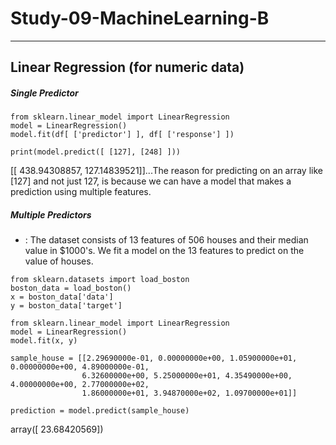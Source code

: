 # Study-09-MachineLearning-B

----------------------------------------------------------------------------------------------------------------------------------------
## Linear Regression (for numeric data)
##### Single Predictor
```
from sklearn.linear_model import LinearRegression
model = LinearRegression()
model.fit(df[ ['predictor'] ], df[ ['response'] ])

print(model.predict([ [127], [248] ]))
``` 
[[ 438.94308857, 127.14839521]]...The reason for predicting on an array like [127] and not just 127, is because we can have a model that makes a prediction using multiple features. 

##### Multiple Predictors
 - : The dataset consists of 13 features of 506 houses and their median value in $1000's. We fit a model on the 13 features to predict on the value of houses.
```
from sklearn.datasets import load_boston
boston_data = load_boston()
x = boston_data['data']
y = boston_data['target']

from sklearn.linear_model import LinearRegression
model = LinearRegression()
model.fit(x, y)

sample_house = [[2.29690000e-01, 0.00000000e+00, 1.05900000e+01, 0.00000000e+00, 4.89000000e-01,
                6.32600000e+00, 5.25000000e+01, 4.35490000e+00, 4.00000000e+00, 2.77000000e+02,
                1.86000000e+01, 3.94870000e+02, 1.09700000e+01]]

prediction = model.predict(sample_house)
```
array([ 23.68420569])









